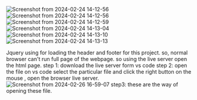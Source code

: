 ![Screenshot from 2024-02-24 14-12-56](https://github.com/muthukrishnan2812/constructionwebpage/assets/130547095/077911b1-1e16-44c3-b8a3-dabc471072a9)
![Screenshot from 2024-02-24 14-12-56](https://github.com/muthukrishnan2812/constructionwebpage/assets/130547095/ef6386e5-7e66-41af-b08e-769cf96cc8e3)
![Screenshot from 2024-02-24 14-12-59](https://github.com/muthukrishnan2812/constructionwebpage/assets/130547095/bec4a9a0-8a18-44b6-8031-4f8a63319382)
![Screenshot from 2024-02-24 14-13-04](https://github.com/muthukrishnan2812/constructionwebpage/assets/130547095/7c637a36-5037-4070-83b2-395aaab410e5)
![Screenshot from 2024-02-24 14-13-10](https://github.com/muthukrishnan2812/constructionwebpage/assets/130547095/aa853ee8-c51c-4cd6-bd27-3179d0b8bbdb)
![Screenshot from 2024-02-24 14-13-13](https://github.com/muthukrishnan2812/constructionwebpage/assets/130547095/790aff12-de92-416a-92a1-7f030bbdab46)

Jquery using for loading the header and footer for this project. so, normal browser can't run full page of the webpage. so using the live server open the html page.
step 1: download the live server form vs code
step 2: open the file on vs code select the particular file and click the right button on the mouse , open the browser live server.
![Screenshot from 2024-02-26 16-59-07](https://github.com/muthukrishnan2812/constructionwebpage/assets/130547095/cf7be77c-4b38-42f5-8a01-39f407e52249)
step3: these are the way of opening these file.
